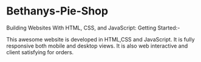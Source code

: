# Bethanys-Pie-Shop
 
Building Websites With HTML, CSS, and JavaScript: Getting Started:-

This awesome website is  developed in HTML,CSS and JavaScript. It is fully responsive both mobile and desktop views. It is also web interactive and client satisfying for orders.
